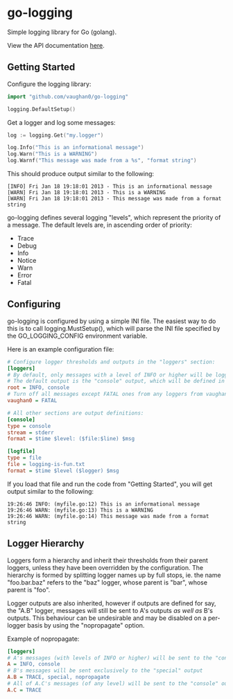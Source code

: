 go-logging
==========

Simple logging library for Go (golang).

View the API documentation [here](http://godoc.org/github.com/vaughan0/go-logging).

Getting Started
---------------

Configure the logging library:

```go
import "github.com/vaughan0/go-logging"

logging.DefaultSetup()
```

Get a logger and log some messages:

```go
log := logging.Get("my.logger")

log.Info("This is an informational message")
log.Warn("This is a WARNING")
log.Warnf("This message was made from a %s", "format string")
```

This should produce output similar to the following:

```
[INFO] Fri Jan 18 19:18:01 2013 - This is an informational message
[WARN] Fri Jan 18 19:18:01 2013 - This is a WARNING
[WARN] Fri Jan 18 19:18:01 2013 - This message was made from a format string
```

go-logging defines several logging "levels", which represent the priority of a message. The default levels are, in
ascending order of priority:
* Trace
* Debug
* Info
* Notice
* Warn
* Error
* Fatal

Configuring
-----------

go-logging is configured by using a simple INI file. The easiest way to do this is to call logging.MustSetup(), which
will parse the INI file specified by the GO_LOGGING_CONFIG environment variable.

Here is an example configuration file:

```ini
# Configure logger thresholds and outputs in the "loggers" section:
[loggers]
# By default, only messages with a level of INFO or higher will be logged.
# The default output is the "console" output, which will be defined in the next section.
root = INFO, console
# Turn off all messages except FATAL ones from any loggers from vaughan0's libraries.
vaughan0 = FATAL

# All other sections are output definitions:
[console]
type = console
stream = stderr
format = $time $level: ($file:$line) $msg

[logfile]
type = file
file = logging-is-fun.txt
format = $time $level ($logger) $msg
```

If you load that file and run the code from "Getting Started", you will get output similar to the following:

```
19:26:46 INFO: (myfile.go:12) This is an informational message
19:26:46 WARN: (myfile.go:13) This is a WARNING
19:26:46 WARN: (myfile.go:14) This message was made from a format string
```

Logger Hierarchy
----------------

Loggers form a hierarchy and inherit their thresholds from their parent loggers, unless they have been overridden by the
configuration. The hierarchy is formed by splitting logger names up by full stops, ie. the name "foo.bar.baz" refers to
the "baz" logger, whose parent is "bar", whose parent is "foo".

Logger outputs are also inherited, however if outputs are defined for say, the "A.B" logger, messages will still be
sent to A's outputs _as well as_ B's outputs. This behaviour can be undesirable and may be disabled on a per-logger
basis by using the "nopropagate" option.

Example of nopropagate:

```ini
[loggers]
# A's messages (with levels of INFO or higher) will be sent to the "console" output
A = INFO, console
# B's messages will be sent exclusively to the "special" output
A.B = TRACE, special, nopropagate
# All of A.C's messages (of any level) will be sent to the "console" output
A.C = TRACE
```
